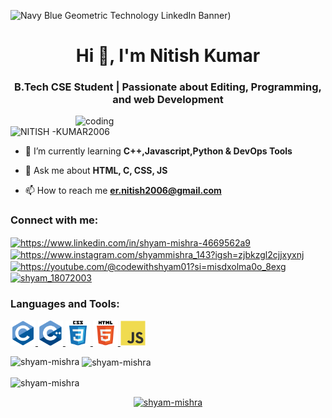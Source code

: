 ![Navy Blue Geometric Technology LinkedIn Banner](https://images.app.goo.gl/et6NqhhC5mio8mrz7))

<h1 align="center">Hi 👋, I'm Nitish Kumar</h1>
<h3 align="center">B.Tech CSE Student | Passionate about Editing, Programming, and web Development</h3>

<img align="right" alt="coding" width="400" src="https://user-images.githubusercontent.com/55389276/140866485-8fb1c876-9a8f-4d6a-98dc-08c4981eaf70.gif">

<p align="left"> <img src="https://komarev.com/ghpvc/?username=NITISH -KUMAR2006&label=Profile%20views&color=0e75b6&style=flat" alt="NITISH -KUMAR2006" /> </p>

- 🌱 I’m currently learning **C++,Javascript,Python & DevOps Tools**

- 💬 Ask me about **HTML, C, CSS, JS**    

- 📫 How to reach me **er.nitish2006@gmail.com**

<h3 align="left">Connect with me:</h3>
<p align="left">
<a href="https://www.linkedin.com/in/nitish-kumar-a6666a322?utm_source=share&utm_campaign=share_via&utm_content=profile&utm_medium=android_app" target="blank"><img align="center" src="https://raw.githubusercontent.com/NITISH-KUMAR2006/github-profile-readme-generator/master/src/images/icons/Social/linked-in-alt.svg" alt="https://www.linkedin.com/in/shyam-mishra-4669562a9" height="30" width="40" /></a>
<a href="https://instagram.com/https://www.instagram.com/shyammishra_143?igsh=zjbkzgl2cjjxyxnj" target="blank"><img align="center" src="https://raw.githubusercontent.com/rahuldkjain/github-profile-readme-generator/master/src/images/icons/Social/instagram.svg" alt="https://www.instagram.com/shyammishra_143?igsh=zjbkzgl2cjjxyxnj" height="30" width="40" /></a>
<a href="https://www.youtube.com/c/https://youtube.com/@codewithshyam01?si=misdxolma0o_8exg" target="blank"><img align="center" src="https://raw.githubusercontent.com/rahuldkjain/github-profile-readme-generator/master/src/images/icons/Social/youtube.svg" alt="https://youtube.com/@codewithshyam01?si=misdxolma0o_8exg" height="30" width="40" /></a>
<a href="https://www.leetcode.com/shyam_18072003" target="blank"><img align="center" src="https://raw.githubusercontent.com/rahuldkjain/github-profile-readme-generator/master/src/images/icons/Social/leet-code.svg" alt="shyam_18072003" height="30" width="40" /></a>
</p>

<h3 align="left">Languages and Tools:</h3>
<p align="left"> <a href="https://www.cprogramming.com/" target="_blank" rel="noreferrer"> <img src="https://raw.githubusercontent.com/devicons/devicon/master/icons/c/c-original.svg" alt="c" width="40" height="40"/> </a> <a href="https://www.w3schools.com/cpp/" target="_blank" rel="noreferrer"> <img src="https://raw.githubusercontent.com/devicons/devicon/master/icons/cplusplus/cplusplus-original.svg" alt="cplusplus" width="40" height="40"/> </a> <a href="https://www.w3schools.com/css/" target="_blank" rel="noreferrer"> <img src="https://raw.githubusercontent.com/devicons/devicon/master/icons/css3/css3-original-wordmark.svg" alt="css3" width="40" height="40"/> </a> <a href="https://www.w3.org/html/" target="_blank" rel="noreferrer"> <img src="https://raw.githubusercontent.com/devicons/devicon/master/icons/html5/html5-original-wordmark.svg" alt="html5" width="40" height="40"/> </a> <a href="https://developer.mozilla.org/en-US/docs/Web/JavaScript" target="_blank" rel="noreferrer"> <img src="https://raw.githubusercontent.com/devicons/devicon/master/icons/javascript/javascript-original.svg" alt="javascript" width="40" height="40"/> </a> </p>

<p><img align="left" src="https://github-readme-stats.vercel.app/api/top-langs?username=shyam-mishra&show_icons=true&locale=en&layout=compact" alt="shyam-mishra" /></p>

<p>&nbsp;<img align="center" src="https://github-readme-stats.vercel.app/api?username=shyam-mishra&show_icons=true&locale=en" alt="shyam-mishra" /></p>

<p><img align="center" src="https://github-readme-streak-stats.herokuapp.com/?user=shyam-mishra&" alt="shyam-mishra" /></p>


<div align="center">
  <a href="https://github.com/ryo-ma/github-profile-trophy">
    <img src="https://github-profile-trophy.vercel.app/?username=shyam-mishra" alt="shyam-mishra" />
  </a> 
</div>